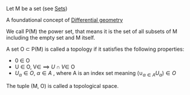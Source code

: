 
Let M be a set (see [Sets](Sets.md))

A foundational concept of [Differential geometry](Differential%20geometry.md)


We call P(M) the power set, that means it is the set of all subsets of M including the empty set and M itself.

A set O $\subset$ P(M) is called a topology if it satisfies the following properties:
- 0 $\in$ O
- U $\in$ O, V$\in$  $\implies$ $U \cap V \in$ O 
- $U_{\alpha}\in O$, $\alpha \in A$ , where A is an index set meaning $(\cup_{\alpha\in A} U_\alpha ) \in O$ 

The tuple (M, O) is called a topological space.

